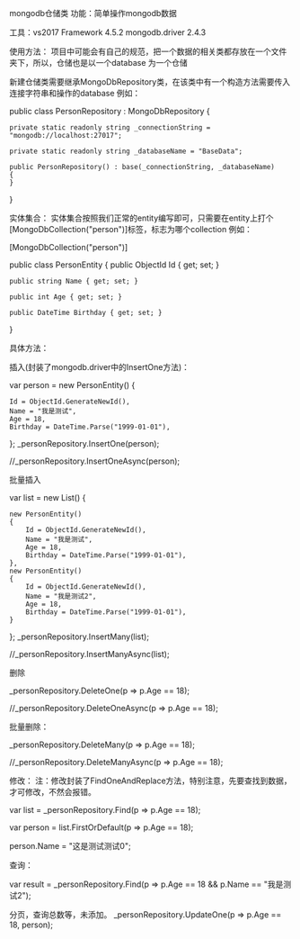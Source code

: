 mongodb仓储类
功能：简单操作mongodb数据

工具：vs2017
Framework 4.5.2
mongodb.driver 2.4.3

使用方法：
项目中可能会有自己的规范，把一个数据的相关类都存放在一个文件夹下，所以，仓储也是以一个database 为一个仓储


新建仓储类需要继承MongoDbRepository类，在该类中有一个构造方法需要传入连接字符串和操作的database
例如：


public class PersonRepository : MongoDbRepository
{

    private static readonly string _connectionString = "mongodb://localhost:27017";
    
    private static readonly string _databaseName = "BaseData";
    
    public PersonRepository() : base(_connectionString, _databaseName)
    {
    }
    
}


实体集合：
实体集合按照我们正常的entity编写即可，只需要在entity上打个[MongoDbCollection("person")]标签，标志为哪个collection
例如：

[MongoDbCollection("person")]

public class PersonEntity
{
    public ObjectId Id { get; set; }

    public string Name { get; set; }

    public int Age { get; set; }

    public DateTime Birthday { get; set; }
}

具体方法：

插入(封装了mongodb.driver中的InsertOne方法)：

var person = new PersonEntity()
{

    Id = ObjectId.GenerateNewId(),
    Name = "我是测试",
    Age = 18,
    Birthday = DateTime.Parse("1999-01-01"),
    
};
_personRepository.InsertOne<PersonEntity>(person);

//_personRepository.InsertOneAsync<PersonEntity>(person);


批量插入

var list = new List<PersonEntity>()
{

    new PersonEntity()
    {
        Id = ObjectId.GenerateNewId(),
        Name = "我是测试",
        Age = 18,
        Birthday = DateTime.Parse("1999-01-01"),
    },
    new PersonEntity()
    {
        Id = ObjectId.GenerateNewId(),
        Name = "我是测试2",
        Age = 18,
        Birthday = DateTime.Parse("1999-01-01"),
    }
    
};
_personRepository.InsertMany<PersonEntity>(list);

//_personRepository.InsertManyAsync<PersonEntity>(list);


删除

_personRepository.DeleteOne<PersonEntity>(p => p.Age == 18);

//_personRepository.DeleteOneAsync<PersonEntity>(p => p.Age == 18);


批量删除：

_personRepository.DeleteMany<PersonEntity>(p => p.Age == 18);

//_personRepository.DeleteManyAsync<PersonEntity>(p => p.Age == 18);


修改：
注：修改封装了FindOneAndReplace方法，特别注意，先要查找到数据，才可修改，不然会报错。

var list = _personRepository.Find<PersonEntity>(p => p.Age == 18);

var person = list.FirstOrDefault(p => p.Age == 18);

person.Name = "这是测试测试0";


查询：

var result = _personRepository.Find<PersonEntity>(p => p.Age == 18 && p.Name == "我是测试2");

分页，查询总数等，未添加。
_personRepository.UpdateOne<PersonEntity>(p => p.Age == 18, person);
            
            


